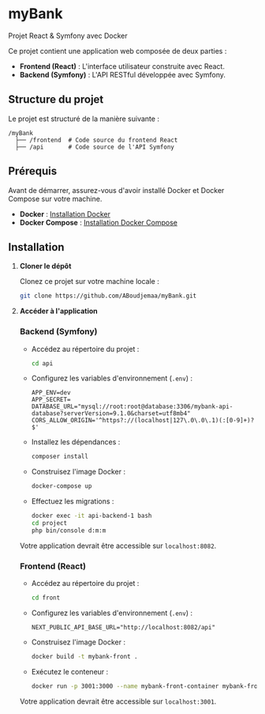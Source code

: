 # myBank

Projet React & Symfony avec Docker

Ce projet contient une application web composée de deux parties :

- **Frontend (React)** : L'interface utilisateur construite avec React.
- **Backend (Symfony)** : L'API RESTful développée avec Symfony.

## Structure du projet

Le projet est structuré de la manière suivante :

```
/myBank
  ├── /frontend  # Code source du frontend React
  ├── /api       # Code source de l'API Symfony
```

## Prérequis

Avant de démarrer, assurez-vous d'avoir installé Docker et Docker Compose sur votre machine.

- **Docker** : [Installation Docker](https://docs.docker.com/get-docker/)
- **Docker Compose** : [Installation Docker Compose](https://docs.docker.com/compose/install/)

## Installation

1. **Cloner le dépôt**

   Clonez ce projet sur votre machine locale :

   ```bash
   git clone https://github.com/ABoudjemaa/myBank.git
   ```

2. **Accéder à l'application**

   ### Backend (Symfony)

   - Accédez au répertoire du projet :

     ```bash
     cd api
     ```

   - Configurez les variables d'environnement (`.env`) :

     ```env
     APP_ENV=dev
     APP_SECRET=
     DATABASE_URL="mysql://root:root@database:3306/mybank-api-database?serverVersion=9.1.0&charset=utf8mb4"
     CORS_ALLOW_ORIGIN='^https?://(localhost|127\.0\.0\.1)(:[0-9]+)?$'
     ```

   - Installez les dépendances :

     ```bash
     composer install
     ```

   - Construisez l'image Docker :

     ```bash
     docker-compose up
     ```

   - Effectuez les migrations :

     ```bash
     docker exec -it api-backend-1 bash
     cd project
     php bin/console d:m:m
     ```

   Votre application devrait être accessible sur `localhost:8082`.

   ### Frontend (React)

   - Accédez au répertoire du projet :

     ```bash
     cd front
     ```

   - Configurez les variables d'environnement (`.env`) :

     ```env
     NEXT_PUBLIC_API_BASE_URL="http://localhost:8082/api"
     ```

   - Construisez l'image Docker :

     ```bash
     docker build -t mybank-front .
     ```

   - Exécutez le conteneur :

     ```bash
     docker run -p 3001:3000 --name mybank-front-container mybank-front:latest
     ```

   Votre application devrait être accessible sur `localhost:3001`.
